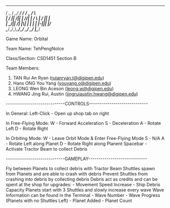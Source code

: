  ____  ____  ____  _  _____  ____  _    
/  _ \/  __\/  __\/ \/__ __\/  _ \/ \   
| / \||  \/|| | //| |  / \  | / \|| |   
| \_/||    /| |_\\| |  | |  | |-||| |_/\
\____/\_/\_\\____/\_/  \_/  \_/ \|\____/
                                        
                                                                                                                            
Game Name: Orbital

Team Name: TehPengNoIce

Class/Section: CSD1451 Section B

Team Members:
1. TAN Rui An Ryan (ruianryan.t@digipen.edu)
2. Hans ONG You Yang (youyang.o@digipen.edu)
3. LEONG Wen Bin Aceson (leong.w@digipen.edu)
4. HWANG Jing Rui, Austin (jingruiaustin.hwang@digipen.edu)


-----------------------------CONTROLS-----------------------------

In General:
Left-Click	- Open up shop tab on right

In Free-Flying Mode:
W 			- Forward Acceleration
S 			- Deceleration
A 			- Rotate Left
D 			- Rotate Right

In Orbiting Mode:
W 			- Leave Orbit Mode & Enter Free-Flying Mode
S 			- N/A
A 			- Rotate Left along Planet
D 			- Rotate Right along Planent
Spacebar 	- Activate Tractor Beam to collect Debris


-----------------------------GAMEPLAY-----------------------------

Fly between Planets to collect debris with Tractor Beam
Shuttles spawn from Planets and are able to crash with debris
Prevent Shuttles from crashing into debris by collecting debris
Debris act as credits and can be spent at the shop for upgrades:
	- Movement Speed Increase
	- Ship Debris Capacity
Planets start with 3 Shuttles and slowly increase every wave
Wave Information can be found in the Terminal
	- Wave Number
	- Wave Progress (Planets with no Shuttles Left)
	- Planet Added
	- Planet Count
